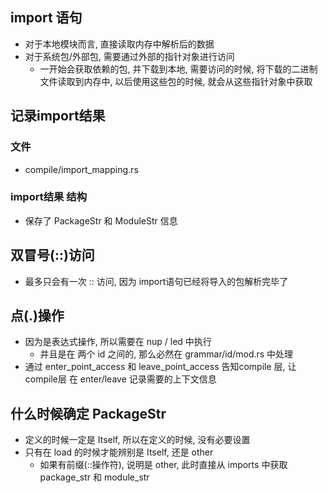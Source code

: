 ## import 语句
- 对于本地模块而言, 直接读取内存中解析后的数据
- 对于系统包/外部包, 需要通过外部的指针对象进行访问
    - 一开始会获取依赖的包, 并下载到本地, 需要访问的时候, 将下载的二进制文件读取到内存中, 以后使用这些包的时候, 就会从这些指针对象中获取


## 记录import结果
### 文件
- compile/import_mapping.rs

### import结果 结构
- 保存了 PackageStr 和 ModuleStr 信息


## 双冒号(::)访问
- 最多只会有一次 :: 访问, 因为 import语句已经将导入的包解析完毕了


## 点(.)操作
- 因为是表达式操作, 所以需要在 nup / led 中执行
    - 并且是在 两个 id 之间的, 那么必然在 grammar/id/mod.rs 中处理
- 通过 enter_point_access 和 leave_point_access 告知compile 层, 让 compile层 在 enter/leave 记录需要的上下文信息


## 什么时候确定 PackageStr
- 定义的时候一定是 Itself, 所以在定义的时候, 没有必要设置
- 只有在 load 的时候才能辨别是 Itself, 还是 other
    - 如果有前缀(::操作符), 说明是 other, 此时直接从 imports 中获取 package_str 和 module_str


